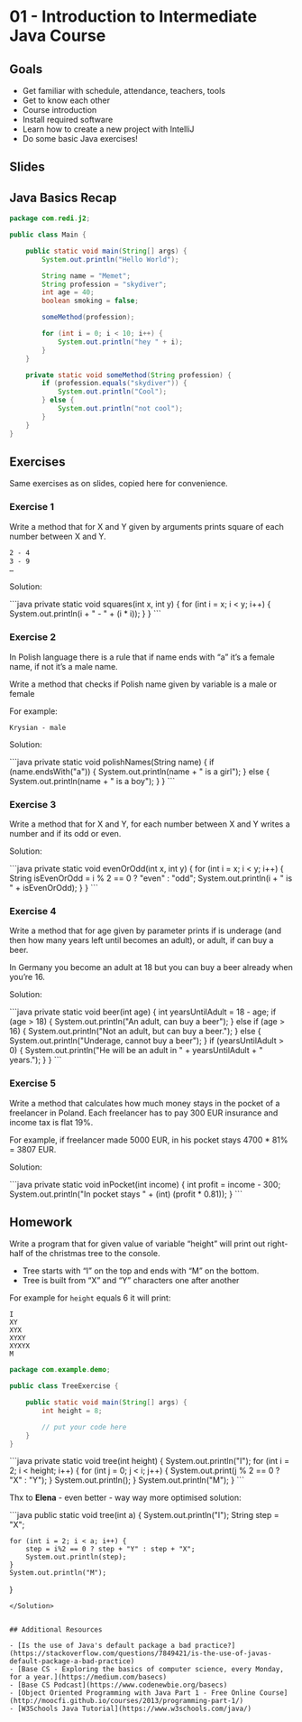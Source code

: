 # 01 - Introduction to Intermediate Java Course

<Teacher name="Michele"></Teacher>

## Goals

- Get familiar with schedule, attendance, teachers, tools
- Get to know each other
- Course introduction
- Install required software
- Learn how to create a new project with IntelliJ
- Do some basic Java exercises!

## Slides

<GoogleSlides src="https://docs.google.com/presentation/d/e/2PACX-1vTDkYSGHxcI4nhyfOVz_pYvrJesky7D28KSul5NqcKpqERPR14867LO0C580-b9nu6BNP--oieJW3q3/embed?start=false&loop=false&delayms=3000"></GoogleSlides>

## Java Basics Recap

```java
package com.redi.j2;

public class Main {

    public static void main(String[] args) {
        System.out.println("Hello World");

        String name = "Memet";
        String profession = "skydiver";
        int age = 40;
        boolean smoking = false;

        someMethod(profession);

        for (int i = 0; i < 10; i++) {
            System.out.println("hey " + i);
        }
    }

    private static void someMethod(String profession) {
        if (profession.equals("skydiver")) {
            System.out.println("Cool");
        } else {
            System.out.println("not cool");
        }
    }
}
```

## Exercises

Same exercises as on slides, copied here for convenience.

### Exercise 1

Write a method that for X and Y given by arguments prints square of each number between X and Y.

```1 - 1
2 - 4
3 - 9
… 
```

Solution:

<YouTube src="https://www.youtube.com/embed/uif6eBb-cIA"></YouTube>

<Solution>
```java
private static void squares(int x, int y) {
    for (int i = x; i < y; i++) {
        System.out.println(i + " - " + (i * i));
    }
}
```
</Solution>

### Exercise 2

In Polish language there is a rule that if name ends with “a” it’s a female name, if not it’s a male name.

Write a method that checks if Polish name given by variable is a male or female


For example:
```Krystyna - female
Krysian - male
```

Solution:

<YouTube src="https://www.youtube.com/embed/6eePtMUYTSo"></YouTube>

<Solution>
```java
private static void polishNames(String name) {
    if (name.endsWith("a")) {
        System.out.println(name + " is a girl");
    } else {
        System.out.println(name + " is a boy");
    }
}
```
</Solution>

### Exercise 3

Write a method that for X and Y, for each number between X and Y writes a number and if its odd or even.

Solution:

<YouTube src="https://www.youtube.com/embed/o1dw0_8PnzM"></YouTube>

<Solution>
```java
private static void evenOrOdd(int x, int y) {
    for (int i = x; i < y; i++) {
        String isEvenOrOdd = i % 2 == 0 ? "even" : "odd";
        System.out.println(i + " is " + isEvenOrOdd);
    }
}
```
</Solution>

### Exercise 4

Write a method that for age given by parameter prints if is underage (and then how many years left until becomes an adult), or adult, if can buy a beer.

In Germany you become an adult at 18 but you can buy a beer already when you’re 16.

Solution:

<YouTube src="https://www.youtube.com/embed/3poW4H_4I4w"></YouTube>

<Solution>
```java
private static void beer(int age) {
    int yearsUntilAdult = 18 - age;
    if (age > 18) {
        System.out.println("An adult, can buy a beer");
    } else if (age > 16) {
        System.out.println("Not an adult, but can buy a beer.");
    } else {
        System.out.println("Underage, cannot buy a beer");
    }
    if (yearsUntilAdult > 0) {
        System.out.println("He will be an adult in  " + yearsUntilAdult + " years.");
    }
}
```
</Solution>

### Exercise 5

Write a method that calculates how much money stays in the pocket of a freelancer in Poland. 
Each freelancer has to pay 300 EUR insurance and income tax is flat 19%. 

For example, if freelancer made 5000 EUR, in his pocket stays 4700 * 81% = 3807 EUR. 

Solution:

<YouTube src="https://www.youtube.com/embed/xbwQbiZES44"></YouTube>

<Solution>
```java
private static void inPocket(int income) {
    int profit = income - 300;
    System.out.println("In pocket stays " + (int) (profit * 0.81));
}
```
</Solution>

## Homework

Write a program that for given value of variable “height” will print out right-half of the christmas tree to the console. 

- Tree starts with “I” on the top and ends with “M” on the bottom. 
- Tree is built from “X” and “Y” characters one after another

For example for `height` equals 6 it will print:

```
I
XY
XYX
XYXY
XYXYX
M
```


```java
package com.example.demo;

public class TreeExercise {

    public static void main(String[] args) {
        int height = 8;

        // put your code here
    }
}
```

<Solution>
```java
private static void tree(int height) {
    System.out.println("I");
    for (int i = 2; i < height; i++) {
        for (int j = 0; j < i; j++) {
            System.out.print(j % 2 == 0 ? "X" : "Y");
        }
        System.out.println();
    }
    System.out.println("M");
}
```
</Solution>

Thx to **Elena** - even better - way way more optimised solution:

<Solution>
```java
public static void tree(int a) {
    System.out.println("I");
    String step = "X";

    for (int i = 2; i < a; i++) {
        step = i%2 == 0 ? step + "Y" : step + "X";
        System.out.println(step);
    }
    System.out.println("M");
}
```
</Solution>


## Additional Resources

- [Is the use of Java's default package a bad practice?](https://stackoverflow.com/questions/7849421/is-the-use-of-javas-default-package-a-bad-practice)
- [Base CS - Exploring the basics of computer science, every Monday, for a year.](https://medium.com/basecs)
- [Base CS Podcast](https://www.codenewbie.org/basecs)
- [Object Oriented Programming with Java Part 1 - Free Online Course](http://moocfi.github.io/courses/2013/programming-part-1/)
- [W3Schools Java Tutorial](https://www.w3schools.com/java/)